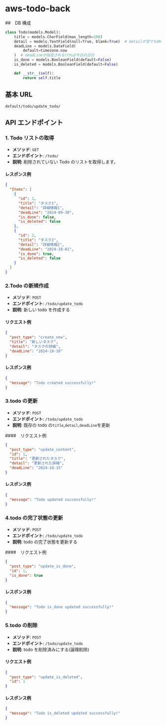 # aws-todo-back

##　DB 構成

```python
class Todo(models.Model):
    title = models.CharField(max_length=200)
    detail = models.TextField(null=True, blank=True)  # detailが空でもOK
    deadLine = models.DateField(
        default=timezone.now
    )  # deadLineが指定されなければ今日の日付
    is_done = models.BooleanField(default=False)
    is_deleted = models.BooleanField(default=False)

    def __str__(self):
        return self.title
```

## 基本 URL

`default/todo/update_todo/`

## API エンドポイント

### 1. Todo リストの取得

- **メソッド**: `GET`
- **エンドポイント**: `/todo/`
- **説明**: 削除されていない Todo のリストを取得します。

#### レスポンス例

```json
{
  "Items": [
    {
      "id": 1,
      "title": "タスク1",
      "detail": "詳細情報1",
      "deadLine": "2024-09-30",
      "is_done": false,
      "is_deleted": false
    },
    {
      "id": 2,
      "title": "タスク2",
      "detail": "詳細情報2",
      "deadLine": "2024-10-01",
      "is_done": true,
      "is_deleted": false
    }
  ]
}
```

### 2.Todo の新規作成

- **メソッド**: `POST`
- **エンドポイント**: `/todo/update_todo`
- **説明**: 新しい todo を作成する

#### リクエスト例

```json
{
  "post_type": "create_new",
  "title": "新しいタスク",
  "detail": "タスクの詳細",
  "deadLine": "2024-10-10"
}
```

#### レスポンス例

```json
{
  "message": "Todo created successfully!"
}
```

### 3.todo の更新

- **メソッド**: `POST`
- **エンドポイント**: `/todo/update_todo`
- **説明**: 既存の todo の`title`,`detail`,`deadLine`を更新

####　リクエスト例

```json
{
  "post_type": "update_content",
  "id": 1,
  "title": "更新されたタスク",
  "detail": "更新された詳細",
  "deadLine": "2024-10-15"
}
```

#### レスポンス例

```json
{
  "message": "Todo updated successfully!"
}
```

### 4.todo の完了状態の更新

- **メソッド**: `POST`
- **エンドポイント**: `/todo/update_todo`
- **説明**: todo の完了状態を更新する

####　リクエスト例

```json
{
  "post_type": "update_is_done",
  "id": 1,
  "is_done": true
}
```

#### レスポンス例

```json
{
  "message": "Todo is_done updated successfully!"
}
```

### 5.todo の削除

- **メソッド**: `POST`
- **エンドポイント**: `/todo/update_todo`
- **説明**: todo を削除済みにする(論理削除)

#### リクエスト例

```json
{
  "post_type": "update_is_deleted",
  "id": 1
}
```

#### レスポンス例

```json
{
  "message": "Todo is_deleted updated successfully!"
}
```
